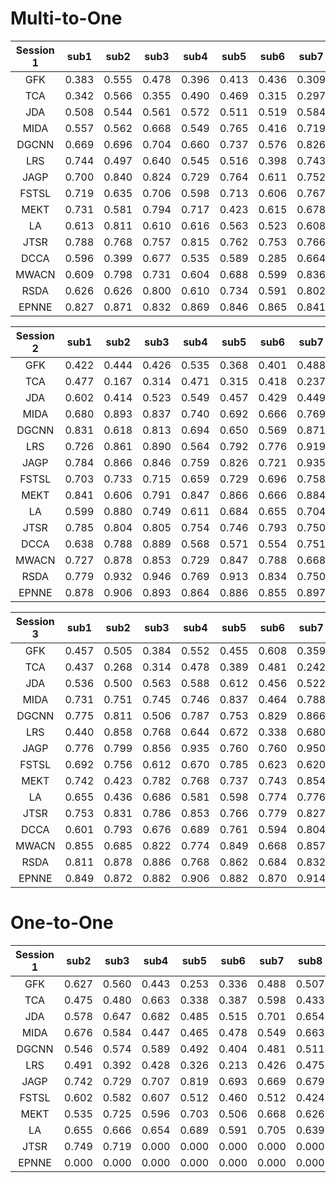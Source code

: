 # Multi-to-One

|Session 1  | sub1 | sub2 | sub3 | sub4 | sub5 |  sub6 |  sub7 |  sub8 |  sub9 |  sub10 |  sub11 |  sub12 |  sub13 |  sub14 |  sub15 | Avg | 
| :----: | :----: | :----: | :----: | :----: | :----: | :----: | :----: | ---- | ---- | ---- | ---- | ---- | ---- | ---- | ---- | ---- |
GFK | 0.383 | 0.555 | 0.478 | 0.396 | 0.413 | 0.436 | 0.309 | 0.364 | 0.645 | 0.488 | 0.378 | 0.450 | 0.381 | 0.577 | 0.354 | 0.440
TCA | 0.342 | 0.566 | 0.355 | 0.490 | 0.469 | 0.315 | 0.297 | 0.463 | 0.407 | 0.252 | 0.468 | 0.217 | 0.282 | 0.387 | 0.242 | 0.370
| JDA  | 0.508 | 0.544 | 0.561 | 0.572 | 0.511 | 0.519 | 0.584 | 0.559 | 0.519 | 0.450 | 0.556 | 0.558 | 0.695 | 0.487 | 0.563 | 0.546
MIDA | 0.557 | 0.562 | 0.668 | 0.549 | 0.765 | 0.416 | 0.719 | 0.545 | 0.622 | 0.682 | 0.603 | 0.545 | 0.666 | 0.552 | 0.582 | 0.602
DGCNN | 0.669 | 0.696 | 0.704 | 0.660 | 0.737 | 0.576 | 0.826 | 0.645 | 0.717 | 0.825 | 0.724 | 0.743 | 0.539 | 0.569 | 0.678 | 0.687
LRS | 0.744 | 0.497 | 0.640 | 0.545 | 0.516 | 0.398 | 0.743 | 0.588 | 0.685 | 0.824 | 0.722 | 0.598 | 0.639 | 0.432 | 0.798 | 0.625
JAGP| 0.700 | 0.840 | 0.824 | 0.729 | 0.764 | 0.611 | 0.752 | 0.740 | 0.854 | 0.815 | 0.848 | 0.769 | 0.792 | 0.812 | 0.930 | 0.785
FSTSL| 0.719 | 0.635 | 0.706 | 0.598 | 0.713 | 0.606 | 0.767 | 0.656 | 0.588 | 0.659 | 0.757 | 0.680 | 0.615 | 0.559 | 0.545 | 0.654
MEKT| 0.731 | 0.581 | 0.794 | 0.717 | 0.423 | 0.615 | 0.678 | 0.639 | 0.774 | 0.629 | 0.620 | 0.684 | 0.757 | 0.678 | 0.521 | 0.656
LA| 0.613 | 0.811 | 0.610 | 0.616 | 0.563 | 0.523 | 0.608 | 0.803 | 0.792 | 0.608 | 0.707 | 0.554 | 0.623 | 0.608 | 0.596 | 0.642
JTSR| 0.788 | 0.768 | 0.757 | 0.815 | 0.762 | 0.753 | 0.766 | 0.739 | 0.745 | 0.743 | 0.776 | 0.776 | 0.747 | 0.723 | 0.750 | 0.761
DCCA| 0.596 | 0.399 | 0.677 | 0.535 | 0.589 | 0.285 | 0.664 | 0.430 | 0.554 | 0.648 | 0.615 | 0.495 | 0.652 | 0.456 | 0.610 | 0.547
MWACN| 0.609 | 0.798 | 0.731 | 0.604 | 0.688 | 0.599 | 0.836 | 0.729 | 0.816 | 0.744 | 0.939 | 0.756 | 0.730 | 0.625 | 0.654 | 0.724
RSDA| 0.626 | 0.626 | 0.800 | 0.610 | 0.734 | 0.591 | 0.802 | 0.830 | 0.831 | 0.804 | 0.871 | 0.685 | 0.860 | 0.650 | 0.743 | 0.738
EPNNE| 0.827 | 0.871 | 0.832 | 0.869 | 0.846 | 0.865 | 0.841 | 0.832 | 0.848 | 0.852 | 0.860 | 0.794 | 0.828 | 0.848 | 0.852 | 0.844

|Session 2  | sub1 | sub2 | sub3 | sub4 | sub5 |  sub6 |  sub7 |  sub8 |  sub9 |  sub10 |  sub11 |  sub12 |  sub13 |  sub14 |  sub15 | Avg | 
| :----: | :----: | :----: | :----: | :----: | :----: | :----: | :----: | ---- | ---- | ---- | ---- | ---- | ---- | ---- | ---- | ---- |
GFK | 0.422 | 0.444 | 0.426 | 0.535 | 0.368 | 0.401 | 0.488 | 0.548 | 0.379 | 0.435 | 0.409 | 0.349 | 0.388 | 0.385 | 0.414 | 0.426
TCA | 0.477 | 0.167 | 0.314 | 0.471 | 0.315 | 0.418 | 0.237 | 0.376 | 0.151 | 0.322 | 0.507 | 0.279 | 0.287 | 0.252 | 0.252 | 0.322
| JDA  | 0.602 | 0.414 | 0.523 | 0.549 | 0.457 | 0.429 | 0.449 | 0.593 | 0.474 | 0.500 | 0.488 | 0.575 | 0.528 | 0.617 | 0.590 | 0.519
MIDA | 0.680 | 0.893 | 0.837 | 0.740 | 0.692 | 0.666 | 0.769 | 0.697 | 0.537 | 0.716 | 0.339 | 0.477 | 0.528 | 0.745 | 0.827 | 0.676
DGCNN | 0.831 | 0.618 | 0.813 | 0.694 | 0.650 | 0.569 | 0.871 | 0.710 | 0.680 | 0.656 | 0.651 | 0.585 | 0.662 | 0.754 | 0.703 | 0.696
LRS | 0.726 | 0.861 | 0.890 | 0.564 | 0.792 | 0.776 | 0.919 | 0.572 | 0.629 | 0.671 | 0.500 | 0.507 | 0.726 | 0.529 | 0.875 | 0.702
JAGP| 0.784 | 0.866 | 0.846 | 0.759 | 0.826 | 0.721 | 0.935 | 0.750 | 0.780 | 0.677 | 0.710 | 0.736 | 0.661 | 0.678 | 0.973 | 0.780
FSTSL| 0.703 | 0.733 | 0.715 | 0.659 | 0.729 | 0.696 | 0.758 | 0.658 | 0.688 | 0.588 | 0.627 | 0.632 | 0.699 | 0.621 | 0.605 | 0.674
MEKT| 0.841 | 0.606 | 0.791 | 0.847 | 0.866 | 0.666 | 0.884 | 0.418 | 0.727 | 0.627 | 0.678 | 0.475 | 0.673 | 0.560 | 0.775 | 0.696
LA| 0.599 | 0.880 | 0.749 | 0.611 | 0.684 | 0.655 | 0.704 | 0.769 | 0.633 | 0.626 | 0.600 | 0.422 | 0.581 | 0.606 | 0.942 | 0.671
JTSR| 0.785 | 0.804 | 0.805 | 0.754 | 0.746 | 0.793 | 0.750 | 0.907 | 0.833 | 0.751 | 0.795 | 0.742 | 0.736 | 0.750 | 0.783 | 0.782
DCCA| 0.638 | 0.788 | 0.889 | 0.568 | 0.571 | 0.554 | 0.751 | 0.679 | 0.556 | 0.613 | 0.544 | 0.653 | 0.555 | 0.598 | 0.672 | 0.642
MWACN| 0.727 | 0.878 | 0.853 | 0.729 | 0.847 | 0.788 | 0.668 | 0.899 | 0.738 | 0.688 | 0.747 | 0.653 | 0.781 | 0.820 | 0.675 | 0.766
RSDA| 0.779 | 0.932 | 0.946 | 0.769 | 0.913 | 0.834 | 0.750 | 0.942 | 0.688 | 0.743 | 0.868 | 0.877 | 0.797 | 0.814 | 0.609 | 0.817
EPNNE| 0.878 | 0.906 | 0.893 | 0.864 | 0.886 | 0.855 | 0.897 | 0.840 | 0.851 | 0.839 | 0.832 | 0.826 | 0.864 | 0.810 | 0.934 | 0.865

|Session 3 | sub1 | sub2 | sub3 | sub4 | sub5 |  sub6 |  sub7 |  sub8 |  sub9 |  sub10 |  sub11 |  sub12 |  sub13 |  sub14 |  sub15 | Avg | 
| :----: | :----: | :----: | :----: | :----: | :----: | :----: | :----: | ---- | ---- | ---- | ---- | ---- | ---- | ---- | ---- | ---- |
GFK | 0.457 | 0.505 | 0.384 | 0.552 | 0.455 | 0.608 | 0.359 | 0.403 | 0.428 | 0.447 | 0.254 | 0.428 | 0.386 | 0.346 | 0.411 | 0.428
TCA | 0.437 | 0.268 | 0.314 | 0.478 | 0.389 | 0.481 | 0.242 | 0.485 | 0.294 | 0.228 | 0.327 | 0.174 | 0.337 | 0.363 | 0.271 | 0.339
| JDA  | 0.536 | 0.500 | 0.563 | 0.588 | 0.612 | 0.456 | 0.522 | 0.455 | 0.623 | 0.582 | 0.532 | 0.517 | 0.453 | 0.589 | 0.563 | 0.541
MIDA | 0.731 | 0.751 | 0.745 | 0.746 | 0.837 | 0.464 | 0.788 | 0.681 | 0.379 | 0.742 | 0.432 | 0.614 | 0.708 | 0.829 | 0.845 | 0.686
DGCNN | 0.775 | 0.811 | 0.506 | 0.787 | 0.753 | 0.829 | 0.866 | 0.675 | 0.556 | 0.726 | 0.577 | 0.642 | 0.624 | 0.798 | 0.724 | 0.710
LRS | 0.440 | 0.858 | 0.768 | 0.644 | 0.672 | 0.338 | 0.680 | 0.565 | 0.293 | 0.614 | 0.519 | 0.599 | 0.669 | 0.742 | 0.629 | 0.602
JAGP| 0.776 | 0.799 | 0.856 | 0.935 | 0.760 | 0.760 | 0.950 | 0.861 | 0.736 | 0.820 | 0.613 | 0.744 | 0.707 | 0.857 | 0.784 | 0.797
FSTSL| 0.692 | 0.756 | 0.612 | 0.670 | 0.785 | 0.623 | 0.620 | 0.607 | 0.476 | 0.595 | 0.404 | 0.546 | 0.706 | 0.696 | 0.616 | 0.627
MEKT| 0.742 | 0.423 | 0.782 | 0.768 | 0.737 | 0.743 | 0.854 | 0.834 | 0.528 | 0.687 | 0.533 | 0.559 | 0.629 | 0.731 | 0.749 | 0.687
LA| 0.655 | 0.436 | 0.686 | 0.581 | 0.598 | 0.774 | 0.776 | 0.834 | 0.700 | 0.741 | 0.679 | 0.484 | 0.621 | 0.770 | 0.876 | 0.681
JTSR| 0.753 | 0.831 | 0.786 | 0.853 | 0.766 | 0.779 | 0.827 | 0.757 | 0.738 | 0.770 | 0.782 | 0.747 | 0.785 | 0.840 | 0.810 | 0.788
DCCA| 0.601 | 0.793 | 0.676 | 0.689 | 0.761 | 0.594 | 0.804 | 0.710 | 0.465 | 0.626 | 0.396 | 0.555 | 0.630 | 0.680 | 0.592 | 0.638
MWACN| 0.855 | 0.685 | 0.822 | 0.774 | 0.849 | 0.668 | 0.857 | 0.715 | 0.407 | 0.769 | 0.579 | 0.641 | 0.738 | 0.850 | 0.693 | 0.727
RSDA| 0.811 | 0.878 | 0.886 | 0.768 | 0.862 | 0.684 | 0.832 | 0.760 | 0.550 | 0.783 | 0.552 | 0.712 | 0.712 | 0.875 | 0.702 | 0.758
EPNNE| 0.849 | 0.872 | 0.882 | 0.906 | 0.882 | 0.870 | 0.914 | 0.900 | 0.878 | 0.866 | 0.833 | 0.891 | 0.883 | 0.847 | 0.887 | 0.877


# One-to-One
|Session 1   | sub2 | sub3 | sub4 | sub5 |  sub6 |  sub7 |  sub8 |  sub9 |  sub10 |  sub11 |  sub12 |  sub13 |  sub14 |  sub15 | Avg | 
| :----: | :----: | :----: | :----: | :----: | :----: | :----: | ---- | ---- | ---- | ---- | ---- | ---- | ---- | ---- | ---- |
GFK | 0.627 | 0.560 | 0.443 | 0.253 | 0.336 | 0.488 | 0.507 | 0.535 | 0.517 | 0.499 | 0.313 | 0.438 | 0.404 | 0.316 | 0.446 
TCA | 0.475 | 0.480 | 0.663 | 0.338 | 0.387 | 0.598 | 0.433 | 0.460 | 0.472 | 0.450 | 0.332 | 0.525 | 0.505 | 0.371 | 0.464
JDA | 0.578 | 0.647 | 0.682 | 0.485 | 0.515 | 0.701 | 0.654 | 0.648 | 0.656 | 0.519 | 0.542 | 0.629 | 0.555 | 0.691 | 0.608
MIDA | 0.676 | 0.584 | 0.447 | 0.465 | 0.478 | 0.549 | 0.663 | 0.533 | 0.638 | 0.593 | 0.591 | 0.506 | 0.439 | 0.466 | 0.551
DGCNN | 0.546 | 0.574 | 0.589 | 0.492 | 0.404 | 0.481 | 0.511 | 0.629 | 0.426 | 0.510 | 0.559 | 0.522 | 0.532 | 0.538 | 0.522
LRS | 0.491 | 0.392 | 0.428 | 0.326 | 0.213 | 0.426 | 0.475 | 0.432 | 0.467 | 0.424 | 0.633 | 0.334 | 0.408 | 0.337 | 0.413 
JAGP | 0.742 | 0.729 | 0.707 | 0.819 | 0.693 | 0.669 | 0.679 | 0.844 | 0.769 | 0.693 | 0.747 | 0.701 | 0.613 | 0.820 | 0.730
FSTSL | 0.602 | 0.582 | 0.607 | 0.512 | 0.460 | 0.512 | 0.424 | 0.618 | 0.542 | 0.485 | 0.481 | 0.501 | 0.498 | 0.561 | 0.528
MEKT | 0.535 | 0.725 | 0.596 | 0.703 | 0.506 | 0.668 | 0.626 | 0.631 | 0.607 | 0.602 | 0.675 | 0.683 | 0.544 | 0.517 | 0.616
LA | 0.655 | 0.666 | 0.654 | 0.689 | 0.591 | 0.705 | 0.639 | 0.643 | 0.653 | 0.661 | 0.744 | 0.655 | 0.654 | 0.607 | 0.658
JTSR | 0.749 | 0.719 | 0.000 | 0.000 | 0.000 | 0.000 | 0.000 | 0.000 | 0.000 | 0.000 | 0.000 | 0.000 | 0.000 | 0.000 | 0.000
EPNNE | 0.000 | 0.000 | 0.000 | 0.000 | 0.000 | 0.000 | 0.000 | 0.000 | 0.000 | 0.000 | 0.000 | 0.000 | 0.000 | 0.000 | 0.000 
